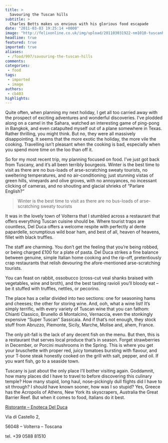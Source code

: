 ```yaml
---
title: >
  Savouring the Tuscan hills
subtitle: >
  Charles Betts makes us envious with his glorious food escapade
date: "2011-03-03 19:25:14 +0000"
image: "http://felixonline.co.uk/img/upload/201103031922-nm1010-tuscanhi.jpg"
headline: true
featured: true
imported: true
aliases:
 - /food/997/savouring-the-tuscan-hills
comments:
categories:
 - food
tags:
 - imported
 - image
authors:
 - cb403
highlights:
---
```


Quite often, when planning my next holiday, I get all too carried away with the prospect of exciting adventures and wonderful discoveries. I’ve plodded along on a camel in the Sahara, watched an interesting game of ping-pong in Bangkok, and even catapulted myself out of a plane somewhere in Texas. Rather thrilling, you might think. But no, they were all massively disappointing. It seems that the more exotic the holiday, the more vile the cooking. Travelling isn’t pleasant when the cooking is bad, especially when you spend more time on the loo than off it.

So for my most recent trip, my planning focused on food. I’ve just got back from Tuscany, and it’s all been terribly bourgeois. Winter is the best time to visit as there are no bus-loads of arse-scratching sweaty tourists, no sweltering temperatures, and no air-conditioning; just stunning vistas of green hills, vineyards and olive groves, with no annoyances, no incessant clicking of cameras, and no shouting and glacial shrieks of “Parlare English?”

> Winter is the best time to visit as there are no bus-loads of arse-scratching sweaty tourists

It was in the lovely town of Volterra that I stumbled across a restaurant that offers everything Tuscan cuisine should be. Where tourist traps are countless, Del Duca offers a welcome respite with perfectly al dente papardelle, scrumptious wild boar ham, and best of all, heaven of heavens, fillet with black truffles.

The staff are charming. You don’t get the feeling that you’re being robbed, or being charged £100 for a plate of pasta. Del Duca strikes a fine balance between genuine, simple Italian home cooking and the rip-off, pretentiously crap restaurants that relish devouring the afore-mentioned arse-scratching tourists.

You can feast on rabbit, ossobucco (cross-cut veal shanks braised with vegetables, wine and broth), and the best tasting ravioli you’ll bloody eat – be it stuffed with truffles, nettles, or pecorino.

The place has a cellar divided into two sections: one for seasoning hams and cheeses; the other for storing wine. And, ooh, what a wine list! It’s simply terrific, with every variety of Tuscan wine that you can fathom: Chianti Classico, Brunello di Montalcino, Vernaccia, even the stonkingly expensive “Super Tuscan” Sassicaia. And if that’s not enough, they stock stuff from Abruzzo, Piemonte, Sicily, Marche, Molise and, ahem, France.

The only pit-fall is the lack of any decent fish on the menu. But then, this is a restaurant that serves local produce that’s in season. Forget strawberries in December, or Porcini mushrooms in the Spring. This is where you get your bruschette with proper red, juicy tomatoes bursting with flavour, and your T-bone steak honestly cooked on the grill with salt, pepper, and oil. If you want fish, go to a seaside town.

Tuscany is just about the only place I’ll bother visiting again. Goddamnit, how many places did I have to travel to before discovering this culinary temple? How many stupid, long haul, nose-pickingly dull flights did I have to sit through? I should have known sooner, how was I so stupid? Yes, Greece has the Acropolis of Athens, New York its skyscrapers, Australia the Great Barrier Reef. But when it comes to food, Italians do it best.

[Ristorante – Enoteca Del Duca](http://www.enoteca-delduca-ristorante.it/)

Via di Castello 2,

56048 – Volterra – Toscana

tel. +39 0588 81510
